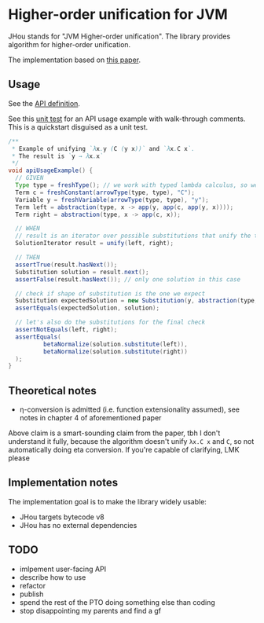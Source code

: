 # Higher-order unification for JVM

JHou stands for "JVM Higher-order unification".
The library provides algorithm for higher-order unification.

The implementation based on
[this paper](https://www21.in.tum.de/teaching/sar/SS20/5.pdf).

## Usage

See the
[API definition](src/main/java/pl/wojciechkarpiel/jhou/api/Api.java).

See this [unit test](src/test/java/pl/wojciechkarpiel/jhou/api/ApiTest.java)
for an API usage example with walk-through comments.
This is a quickstart disguised as a unit test.

```java
/**
 * Example of unifying `λx.y (C (y x))` and `λx.C x`.
 * The result is `y → λx.x`
 */
void apiUsageExample() {
  // GIVEN
  Type type = freshType(); // we work with typed lambda calculus, so we need some type
  Term c = freshConstant(arrowType(type, type), "C");
  Variable y = freshVariable(arrowType(type, type), "y");
  Term left = abstraction(type, x -> app(y, app(c, app(y, x))));
  Term right = abstraction(type, x -> app(c, x));

  // WHEN
  // result is an iterator over possible substitutions that unify the two sider
  SolutionIterator result = unify(left, right);

  // THEN
  assertTrue(result.hasNext());
  Substitution solution = result.next();
  assertFalse(result.hasNext()); // only one solution in this case

  // check if shape of substitution is the one we expect
  Substitution expectedSolution = new Substitution(y, abstraction(type, x -> x));
  assertEquals(expectedSolution, solution);

  // let's also do the substitutions for the final check
  assertNotEquals(left, right);
  assertEquals(
          betaNormalize(solution.substitute(left)),
          betaNormalize(solution.substitute(right))
  );
}
```

## Theoretical notes

* η-conversion is admitted (i.e. function extensionality assumed),
  see notes in chapter 4 of aforementioned paper

Above claim is a smart-sounding claim from the paper, tbh I don't understand it fully,
because the algorithm doesn't unify `λx.C x` and `C`,
so not automatically doing eta conversion. If you're capable of clarifying, LMK please

## Implementation notes

The implementation goal is to make the library widely usable:

* JHou targets bytecode v8
* JHou has no external dependencies

## TODO

* imlpement user-facing API
* describe how to use
* refactor
* publish
* spend the rest of the PTO doing something else than coding
* stop disappointing my parents and find a gf